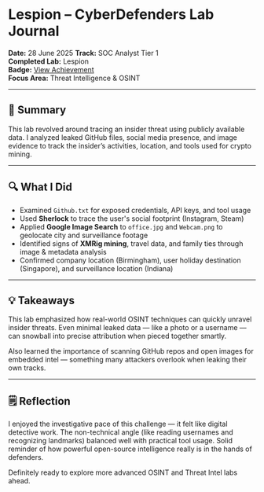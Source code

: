 # Lespion – CyberDefenders Lab Journal  
**Date:** 28 June 2025
**Track:** SOC Analyst Tier 1  
**Completed Lab:** Lespion  
**Badge:** [View Achievement](https://cyberdefenders.org/blueteam-ctf-challenges/achievements/suryansh7s/lespion/)  
**Focus Area:** Threat Intelligence & OSINT

---

## 🧠 Summary

This lab revolved around tracing an insider threat using publicly available data. I analyzed leaked GitHub files, social media presence, and image evidence to track the insider’s activities, location, and tools used for crypto mining.

---

## 🔍 What I Did

- Examined `Github.txt` for exposed credentials, API keys, and tool usage  
- Used **Sherlock** to trace the user's social footprint (Instagram, Steam)  
- Applied **Google Image Search** to `office.jpg` and `Webcam.png` to geolocate city and surveillance footage  
- Identified signs of **XMRig mining**, travel data, and family ties through image & metadata analysis  
- Confirmed company location (Birmingham), user holiday destination (Singapore), and surveillance location (Indiana)

---

## 💡 Takeaways

This lab emphasized how real-world OSINT techniques can quickly unravel insider threats. Even minimal leaked data — like a photo or a username — can snowball into precise attribution when pieced together smartly.

Also learned the importance of scanning GitHub repos and open images for embedded intel — something many attackers overlook when leaking their own tracks.

---

## 🗒️ Reflection

I enjoyed the investigative pace of this challenge — it felt like digital detective work. The non-technical angle (like reading usernames and recognizing landmarks) balanced well with practical tool usage. Solid reminder of how powerful open-source intelligence really is in the hands of defenders.

Definitely ready to explore more advanced OSINT and Threat Intel labs ahead.